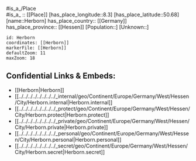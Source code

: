 ﻿---
location: [50.68,8.3] 
mapzoom: [7,12] 
mapmarker: city 
type: City
tags:
- geo/City


SpocWebEntityId: 30894
isDeleted: false
confidential: public

---
#is_a_/Place  
#is_a_ :: [[Place]] 
[has_place_longitude::8.3] 
[has_place_latitude::50.68] 
[name::Herborn] 
has_place_country:: [[Germany]]  
has_place_province:: [[Hessen]] 
[Population::] 
[Unknown::] 


```leaflet
id: Herborn
coordinates: [[Herborn]] 
markerFile: [[Herborn]] 
defaultZoom: 11 
maxZoom: 18
```


## Confidential Links & Embeds: 
- [[Herborn|Herborn]]  
- [[../../../../../../../../_internal/geo/Continent/Europe/Germany/West/Hessen/City/Herborn.internal|Herborn.internal]] 
- [[../../../../../../../../_protect/geo/Continent/Europe/Germany/West/Hessen/City/Herborn.protect|Herborn.protect]] 
- [[../../../../../../../../_private/geo/Continent/Europe/Germany/West/Hessen/City/Herborn.private|Herborn.private]] 
- [[../../../../../../../../_personal/geo/Continent/Europe/Germany/West/Hessen/City/Herborn.personal|Herborn.personal]] 
- [[../../../../../../../../_secret/geo/Continent/Europe/Germany/West/Hessen/City/Herborn.secret|Herborn.secret]] 
